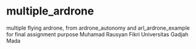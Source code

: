 # multiple_ardrone
multiple flying ardrone, from ardrone_autonomy and arl_ardrone_example for final assignment purpose
Muhamad Rausyan Fikri
Universitas Gadjah Mada
